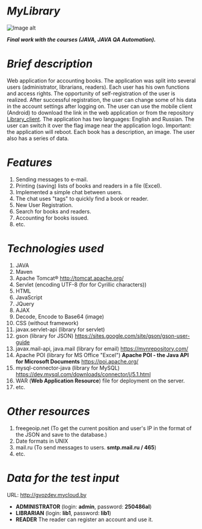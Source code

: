 # <i>MyLibrary</i>
![Image alt](https://github.com/gvozdev1986/MyLibrary/blob/master/webapp/img/logo.png)

<b><i>Final work with the courses (JAVA, JAVA QA Automation).</i></b>


# <i>Brief description</i>
Web application for accounting books. 
The application was split into several users (administrator, librarians, readers). 
Each user has his own functions and access rights. 
The opportunity of self-registration of the user is realized. 
After successful registration, the user can change some of his data in the account settings after logging on. 
The user can use the mobile client (Android) to download the link in the web application or from the repository [Library_client](https://github.com/gvozdev1986/MyLibraryClient/blob/master/Library_client.apk "Download mobile application"). The application has two languages: English and Russian. 
The user can switch it over the flag image near the application logo. 
Important: the application will reboot. Each book has a description, an image. The user also has a series of data.

# <i>Features</i>
1. Sending messages to e-mail.
2. Printing (saving) lists of books and readers in a file (Excel).
3. Implemented a simple chat between users.
4. The chat uses "tags" to quickly find a book or reader.
5. New User Registration.
6. Search for books and readers.
7. Accounting for books issued.
8. etc.

# <i>Technologies used</i>
1. JAVA
2. Maven
3. Apache Tomcat® http://tomcat.apache.org/
4. Servlet (encoding UTF-8 (for for Cyrillic characters))
5. HTML
6. JavaScript 
7. JQuery
8. AJAX
9. Decode, Encode to Base64 (image)
10. CSS (without framework)
11. javax.servlet-api (library for servlet)
12. gson (library for JSON) https://sites.google.com/site/gson/gson-user-guide
13. javax.mail-api, java.mail (library for email) https://mvnrepository.com/
14. Apache POI (library for MS Office "Excel") <b>Apache POI - the Java API for Microsoft Documents</b> https://poi.apache.org/
15. mysql-connector-java (library for MySQL) https://dev.mysql.com/downloads/connector/j/5.1.html
16. WAR (<b>Web Application Resource</b>) file for deployment on the server.
17. etc.

# <i>Other resources</i>
1. freegeoip.net (To get the current position and user's IP in the format of the JSON and save to the database.)
2. Date formats in UNIX
3. mail.ru (To send messages to users. <b>smtp.mail.ru / 465</b>)
4. etc.

# <i>Data for the test input</i>
URL: http://gvozdev.mycloud.by
* <b>ADMINISTRATOR</b> (login: <b>admin</b>, password: <b>250486al</b>)
* <b>LIBRARIAN</b> (login: <b>lib1</b>, password: <b>lib1</b>)
* <b>READER</b> The reader can register an account and use it.

